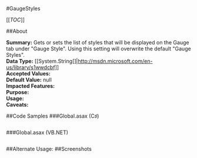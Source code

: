 #GaugeStyles

[[_TOC_]]

##About

**Summary:**  Gets or sets the list of styles that will be displayed on the Gauge tab under "Gauge Style". Using this setting will overwrite the default "Gauge Styles".   
**Data Type:** [[System.String[]|http://msdn.microsoft.com/en-us/library/s1wwdcbf]]  
**Accepted Values:**   
**Default Value:** null  
**Impacted Features:**   
**Purpose:**   
**Usage:**   
**Caveats:**   

##Code Samples
###Global.asax (C♯)

```csharp
```

###Global.asax (VB.NET)

```visualbasic
```
##Alternate Usage: 
##Screenshots
